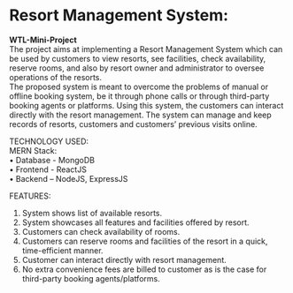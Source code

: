 # Resort Management System:
**WTL-Mini-Project**  
The project aims at implementing a Resort Management System which can be used by customers to view resorts, see facilities, check availability, reserve rooms, and also by resort owner and administrator to oversee operations of the resorts.  
The proposed system is meant to overcome the problems of manual or offline booking system, be it through phone calls or through third-party booking agents or platforms. Using this system, the customers can interact directly with the resort management. The system can manage and keep records of resorts, customers and customers’ previous visits online.  
  
TECHNOLOGY USED:  
MERN Stack:  
• Database - MongoDB  
• Frontend - ReactJS  
• Backend – NodeJS, ExpressJS

FEATURES: 
1. System shows list of available resorts.
2. System showcases all features and facilities offered by resort.  
3. Customers can check availability of rooms.  
4. Customers can reserve rooms and facilities of the resort in a quick, time-efficient manner.  
5. Customer can interact directly with resort management.  
6. No extra convenience fees are billed to customer as is the case for third-party booking agents/platforms.
